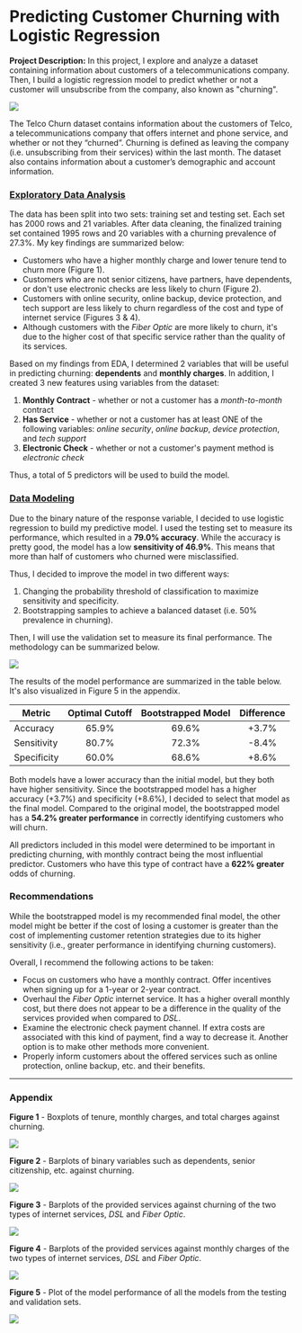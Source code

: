 # Predicting Customer Churning with Logistic Regression

**Project Description:** In this project, I explore and analyze a dataset containing information about customers of a telecommunications company. Then, I build a logistic regression model to predict whether or not a customer will unsubscribe from the company, also known as "churning".

<img src="images/project5_images/churn.png?_raw=true"/>

The Telco Churn dataset contains information about the customers of Telco, a telecommunications company that offers internet and phone service, and whether or not they “churned”. Churning is defined as leaving the company (i.e. unsubscribing from their services) within the last month. The dataset also contains information about a customer’s demographic and account information. 

### [Exploratory Data Analysis](https://github.com/johncarlomaula/telco-churn-project/blob/main/telco_eda.md)

The data has been split into two sets: training set and testing set. Each set has 2000 rows and 21 variables. After data cleaning, the finalized training set contained 1995 rows and 20 variables with a churning prevalence of 27.3%. My key findings are summarized below: 

- Customers who have a higher monthly charge and lower tenure tend to churn more (Figure 1).
- Customers who are not senior citizens, have partners, have dependents, or don't use electronic checks are less likely to churn (Figure 2).
- Customers with online security, online backup, device protection, and tech support are less likely to churn regardless of the cost and type of internet service (Figures 3 & 4). 
- Although customers with the *Fiber Optic* are more likely to churn, it's due to the higher cost of that specific service rather than the quality of its services.

Based on my findings from EDA, I determined 2 variables that will be useful in predicting churning: **dependents** and **monthly charges**. In addition, I created 3 new features using variables from the dataset:

1. **Monthly Contract** - whether or not a customer has a *month-to-month* contract
2. **Has Service** - whether or not a customer has at least ONE of the following variables: *online security*, *online backup*, *device protection*, and *tech support*
3. **Electronic Check** - whether or not a customer's payment method is *electronic check*

Thus, a total of 5 predictors will be used to build the model.

### [Data Modeling](https://github.com/johncarlomaula/telco-churn-project/blob/main/telco_model.md)

Due to the binary nature of the response variable, I decided to use logistic regression to build my predictive model. I used the testing set to measure its performance, which resulted in a **79.0% accuracy**. While the accuracy is pretty good, the model has a low **sensitivity of 46.9%**. This means that more than half of customers who churned were misclassified.

Thus, I decided to improve the model in two different ways:

1. Changing the probability threshold of classification to maximize sensitivity and specificity.
2. Bootstrapping samples to achieve a balanced dataset (i.e. 50% prevalence in churning). 

Then, I will use the validation set to measure its final performance. The methodology can be summarized below.

<img src="images/project5_images/methodology.png?_raw=true"/>

The results of the model performance are summarized in the table below. It's also visualized in Figure 5 in the appendix. 

| Metric | Optimal Cutoff | Bootstrapped Model | Difference |
| --- |  :---------: | :---------: | :---------: |
| Accuracy| 65.9% | 69.6% | +3.7% |
| Sensitivity | 80.7% | 72.3% | -8.4% |
| Specificity | 60.0% | 68.6% | +8.6% |

Both models have a lower accuracy than the initial model, but they both have higher sensitivity. Since the bootstrapped model has a higher accuracy (+3.7%) and specificity (+8.6%), I decided to select that model as the final model. Compared to the original model, the bootstrapped model has a **54.2% greater performance** in correctly identifying customers who will churn. 

All predictors included in this model were determined to be important in predicting churning, with monthly contract being the most influential predictor. Customers who have this type of contract have a **622% greater** odds of churning.

### Recommendations

While the bootstrapped model is my recommended final model, the other model might be better if the cost of losing a customer is greater than the cost of implementing customer retention strategies due to its higher sensitivity (i.e., greater performance in identifying churning customers). 

Overall, I recommend the following actions to be taken:

- Focus on customers who have a monthly contract. Offer incentives when signing up for a 1-year or 2-year contract.
- Overhaul the *Fiber Optic* internet service. It has a higher overall monthly cost, but there does not appear to be a difference in the quality of the services provided when compared to *DSL*. 
- Examine the electronic check payment channel. If extra costs are associated with this kind of payment, find a way to decrease it. Another option is to make other methods more convenient.
- Properly inform customers about the offered services such as online protection, online backup, etc. and their benefits.

---

### Appendix

**Figure 1** - Boxplots of tenure, monthly charges, and total charges against churning.

<img src="images/project5_images/boxplots.png?_raw=true"/>

**Figure 2** - Barplots of binary variables such as dependents, senior citizenship, etc. against churning.

<img src="images/project5_images/binary.png?_raw=true"/>

**Figure 3** - Barplots of the provided services against churning of the two types of internet services, *DSL* and *Fiber Optic*.

<img src="images/project5_images/dsl_optic_churn.png?_raw=true"/>

**Figure 4** - Barplots of the provided services against monthly charges of the two types of internet services, *DSL* and *Fiber Optic*. 

<img src="images/project5_images/dsl_fiber_mc.png?_raw=true"/>

**Figure 5** - Plot of the model performance of all the models from the testing and validation sets.

<img src="images/project5_images/performance.png?_raw=true"/>

